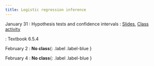 ```yaml
---
title: Logistic regression inference
---
```


January 31
: Hypothesis tests and confidence intervals
  : [Slides](https://sta279-s22.github.io/slides/lecture_9.html), [Class activity](https://sta279-s22.github.io/class_activities/ca_lecture_9.html)
  
: Textbook 6.5.4

February 2
: **No class**{: .label .label-blue }

February 4
: **No class**{: .label .label-blue }